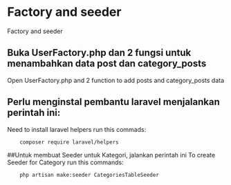 # Factory and seeder
Factory and seeder

## Buka UserFactory.php dan 2 fungsi untuk menambahkan data post dan category_posts
Open UserFactory.php and 2 function to add posts and category_posts data

## Perlu menginstal pembantu laravel menjalankan perintah ini:
Need to install laravel helpers run this commads:
```composer
	composer require laravel/helpers
```

##Untuk membuat Seeder untuk Kategori, jalankan perintah ini
To create Seeder for Category run this commands:
```composer
	php artisan make:seeder CategoriesTableSeeder
```
